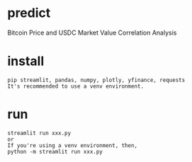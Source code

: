 # predict
Bitcoin Price and USDC Market Value Correlation Analysis

# install
```shell
pip streamlit, pandas, numpy, plotly, yfinance, requests
It's recommended to use a venv environment.
```

# run
```shell
streamlit run xxx.py
or
If you're using a venv environment, then,
python -m streamlit run xxx.py
```

